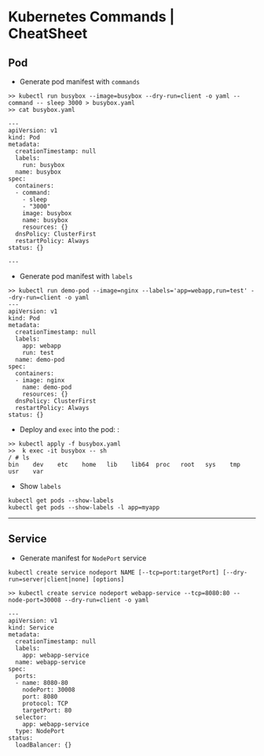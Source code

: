 # Kubernetes Commands | CheatSheet
## Pod 
- Generate pod manifest with `commands`
```
>> kubectl run busybox --image=busybox --dry-run=client -o yaml --command -- sleep 3000 > busybox.yaml
>> cat busybox.yaml 

---
apiVersion: v1
kind: Pod
metadata:
  creationTimestamp: null
  labels:
    run: busybox
  name: busybox
spec:
  containers:
  - command:
    - sleep
    - "3000"
    image: busybox
    name: busybox
    resources: {}
  dnsPolicy: ClusterFirst
  restartPolicy: Always
status: {}

---

```
- Generate pod manifest with `labels`
```
>> kubectl run demo-pod --image=nginx --labels='app=webapp,run=test' --dry-run=client -o yaml
---
apiVersion: v1
kind: Pod
metadata:
  creationTimestamp: null
  labels:
    app: webapp
    run: test
  name: demo-pod
spec:
  containers:
  - image: nginx
    name: demo-pod
    resources: {}
  dnsPolicy: ClusterFirst
  restartPolicy: Always
status: {}
```

- Deploy and `exec` into the pod: :

```
>> kubectl apply -f busybox.yaml 
>>  k exec -it busybox -- sh
/ # ls
bin    dev    etc    home   lib    lib64  proc   root   sys    tmp    usr    var
```

- Show `labels`
```
kubectl get pods --show-labels 
kubectl get pods --show-labels -l app=myapp
```

***
## Service
- Generate manifest for `NodePort` service

`kubectl create service nodeport NAME [--tcp=port:targetPort] [--dry-run=server|client|none] [options]`

```
>> kubectl create service nodeport webapp-service --tcp=8080:80 --node-port=30008 --dry-run=client -o yaml

---
apiVersion: v1
kind: Service
metadata:
  creationTimestamp: null
  labels:
    app: webapp-service
  name: webapp-service
spec:
  ports:
  - name: 8080-80
    nodePort: 30008
    port: 8080
    protocol: TCP
    targetPort: 80
  selector:
    app: webapp-service
  type: NodePort
status:
  loadBalancer: {}

```
